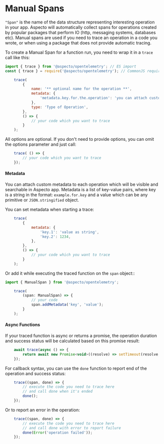 # Manual Spans

`"Span"` is the name of the data structure representing interesting operation in your app. Aspecto will automatically collect spans for operations created by popular packages that perform IO \(http, messaging systems, databases etc\). Manual spans are used if you need to trace an operation in a code you wrote, or when using a package that does not provide automatic tracing.

To create a Manual Span for a function run, you need to wrap it in a `trace` call like this:

```javascript
import { trace } from '@aspecto/opentelemetry'; // ES import
const { trace } = require('@aspecto/opentelemetry'); // CommonJS require

    trace(
        {
            name: '** optional name for the operation **',
            metadata: {
                'metadata.key.for.the.operation': 'you can attach custom metadata to the operation',
            },
            type: 'Type of Operation',
        },
        () => {
            // your code which you want to trace
        }
    );
```

All options are optional. If you don't need to provide options, you can omit the options parameter and just call:

```javascript
    trace( () => {
        // your code which you want to trace
    });
```

#### Metadata

You can attach custom metadata to each operation which will be visible and searchable in Aspecto app. Metadata is a list of key-value pairs, where key is a string in the format: `example.for.key` and a value which can be any primitive or `JSON.stringified` object.

You can set metadata when starting a trace:

```javascript
    trace(
        {
            metadata: {
                'key.1': 'value as string',
                'key.2': 1234,
            },
        },
        () => {
            // your code which you want to trace
        }
    );
```

Or add it while executing the traced function on the `span` object::

```javascript
import { ManualSpan } from '@aspecto/opentelemetry';

    trace(
        (span: ManualSpan) => {
            // your code
            span.addMetadata('key', 'value');
        }
    );
```

#### Async Functions

If your traced function is async or returns a promise, the operation duration and success status will be calculated based on this promise result:

```javascript
    await trace(async () => {
        return await new Promise<void>((resolve) => setTimeout(resolve, 1000));
    });
```

For callback syntax, you can use the `done` function to report end of the operation and success status:

```javascript
    trace((span, done) => {
        // execute the code you need to trace here
        // and call done when it's ended
        done();
    });
```

Or to report an error in the operation:

```javascript
    trace((span, done) => {
        // execute the code you need to trace here
        // and call done with error to report failure
        done(Error('operation failed'));
    });
```

